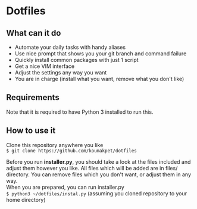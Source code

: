 # Dotfiles

## What can it do

* Automate your daily tasks with handy aliases
* Use nice prompt that shows you your git branch and command failure
* Quickly install common packages with just 1 script
* Get a nice VIM interface
* Adjust the settings any way you want
* You are in charge (install what you want, remove what you don't like)

## Requirements

Note that it is required to have Python 3 installed to run this.

## How to use it

Clone this repository anywhere you like <br>
`$ git clone https://github.com/koumakpet/dotfiles` <br>

Before you run **installer.py**, you should take a look at the files included and adjust them however you like.
All files which will be added are in files/ directory.
You can remove files which you don't want, or adjust them in any way. <br>
When you are prepared, you can run installer.py <br>
`$ python3 ~/dotfiles/instal.py` (assuming you cloned repository to your home directory)
